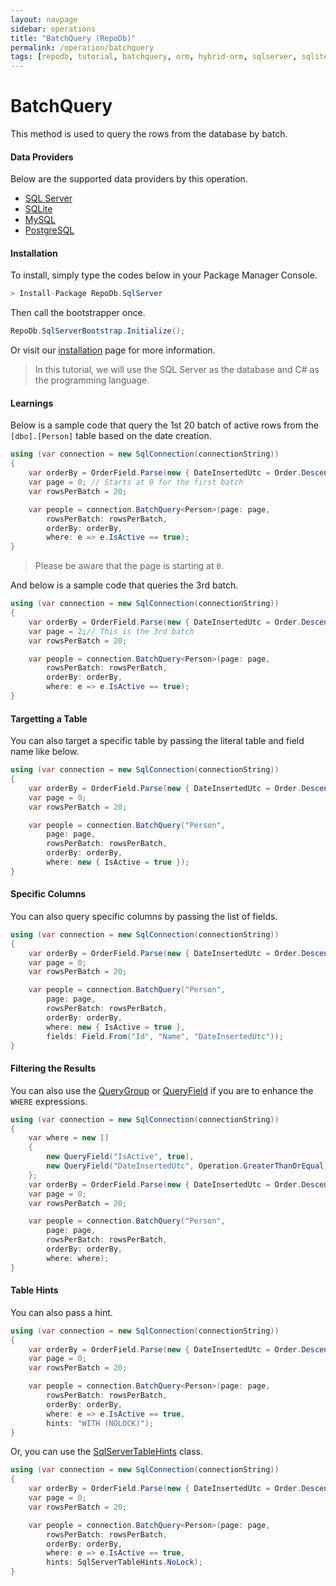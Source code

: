 ```yaml
---
layout: navpage
sidebar: operations
title: "BatchQuery (RepoDb)"
permalink: /operation/batchquery
tags: [repodb, tutorial, batchquery, orm, hybrid-orm, sqlserver, sqlite, mysql, postgresql]
---
```


# BatchQuery

This method is used to query the rows from the database by batch.

#### Data Providers

Below are the supported data providers by this operation.

- [SQL Server](https://www.nuget.org/packages/RepoDb.SqlServer)
- [SQLite](https://www.nuget.org/packages/RepoDb.SqLite)
- [MySQL](https://www.nuget.org/packages/RepoDb.MySql)
- [PostgreSQL](https://www.nuget.org/packages/RepoDb.PostgreSql)

#### Installation

To install, simply type the codes below in your Package Manager Console.

```csharp
> Install-Package RepoDb.SqlServer
```

Then call the bootstrapper once.

```csharp
RepoDb.SqlServerBootstrap.Initialize();
```

Or visit our [installation](/tutorial/installation) page for more information.

> In this tutorial, we will use the SQL Server as the database and C# as the programming language.

#### Learnings

Below is a sample code that query the 1st 20 batch of active rows from the `[dbo].[Person]` table based on the date creation.

```csharp
using (var connection = new SqlConnection(connectionString))
{
    var orderBy = OrderField.Parse(new { DateInsertedUtc = Order.Descending });
    var page = 0; // Starts at 0 for the first batch
    var rowsPerBatch = 20;

    var people = connection.BatchQuery<Person>(page: page,
        rowsPerBatch: rowsPerBatch,
        orderBy: orderBy,
        where: e => e.IsActive == true);
}
```

> Please be aware that the page is starting at `0`.

And below is a sample code that queries the 3rd batch.

```csharp
using (var connection = new SqlConnection(connectionString))
{
	var orderBy = OrderField.Parse(new { DateInsertedUtc = Order.Descending });
    var page = 2;// This is the 3rd batch
    var rowsPerBatch = 20;

	var people = connection.BatchQuery<Person>(page: page,
		rowsPerBatch: rowsPerBatch,
		orderBy: orderBy,
		where: e => e.IsActive == true);
}
```

#### Targetting a Table

You can also target a specific table by passing the literal table and field name like below.

```csharp
using (var connection = new SqlConnection(connectionString))
{
	var orderBy = OrderField.Parse(new { DateInsertedUtc = Order.Descending });
    var page = 0;
    var rowsPerBatch = 20;

	var people = connection.BatchQuery("Person",
		page: page,
		rowsPerBatch: rowsPerBatch,
		orderBy: orderBy,
		where: new { IsActive = true });
}
```

#### Specific Columns

You can also query specific columns by passing the list of fields.

```csharp
using (var connection = new SqlConnection(connectionString))
{
	var orderBy = OrderField.Parse(new { DateInsertedUtc = Order.Descending });
    var page = 0;
    var rowsPerBatch = 20;

	var people = connection.BatchQuery("Person",
		page: page,
		rowsPerBatch: rowsPerBatch,
		orderBy: orderBy,
		where: new { IsActive = true },
		fields: Field.From("Id", "Name", "DateInsertedUtc"));
}
```

#### Filtering the Results

You can also use the [QueryGroup](/class/querygroup) or [QueryField](/class/queryfield) if you are to enhance the `WHERE` expressions.

```csharp
using (var connection = new SqlConnection(connectionString))
{
	var where = new []
	{
		new QueryField("IsActive", true),
		new QueryField("DateInsertedUtc", Operation.GreaterThanOrEqual, DateTime.UtcNow.Date.AddDays(-1))
	};
	var orderBy = OrderField.Parse(new { DateInsertedUtc = Order.Descending })
    var page = 0;
    var rowsPerBatch = 20;

	var people = connection.BatchQuery("Person",
		page: page,
		rowsPerBatch: rowsPerBatch,
		orderBy: orderBy,
		where: where);
}
```

#### Table Hints

You can also pass a hint.

```csharp
using (var connection = new SqlConnection(connectionString))
{
	var orderBy = OrderField.Parse(new { DateInsertedUtc = Order.Descending });
    var page = 0;
    var rowsPerBatch = 20;

	var people = connection.BatchQuery<Person>(page: page,
		rowsPerBatch: rowsPerBatch,
		orderBy: orderBy,
		where: e => e.IsActive == true,
		hints: "WITH (NOLOCK)");
}
```

Or, you can use the [SqlServerTableHints](/classes[SqlServerTableHints](/class/sqlservertablehints)) class.

```csharp
using (var connection = new SqlConnection(connectionString))
{
	var orderBy = OrderField.Parse(new { DateInsertedUtc = Order.Descending });
    var page = 0;
    var rowsPerBatch = 20;

	var people = connection.BatchQuery<Person>(page: page,
		rowsPerBatch: rowsPerBatch,
		orderBy: orderBy,
		where: e => e.IsActive == true,
		hints: SqlServerTableHints.NoLock);
}
```
